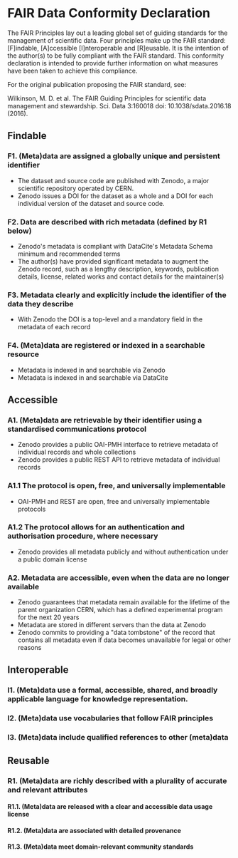 # FAIR Data Conformity Declaration

The FAIR Principles lay out a leading global set of guiding standards for the management of scientific data. Four principles make up the FAIR standard: [F]indable, [A]ccessible [I]nteroperable and [R]eusable. It is the intention of the author(s) to be fully compliant with the FAIR standard. This conformity declaration is intended to provide further information on what measures have been taken to achieve this compliance.

For the original publication proposing the FAIR standard, see:

Wilkinson, M. D. et al. The FAIR Guiding Principles for scientific data management and stewardship. Sci. Data 3:160018 doi: 10.1038/sdata.2016.18 (2016).


## Findable

### F1. (Meta)data are assigned a globally unique and persistent identifier

- The dataset and source code are published with Zenodo, a major scientific repository operated by CERN.
- Zenodo issues a DOI for the dataset as a whole and a DOI for each individual version of the dataset and source code.

### F2. Data are described with rich metadata (defined by R1 below)

- Zenodo's metadata is compliant with DataCite's Metadata Schema minimum and recommended terms
- The author(s) have provided significant metadata to augment the Zenodo record, such as a lengthy description, keywords, publication details, license, related works and contact details for the maintainer(s)

### F3. Metadata clearly and explicitly include the identifier of the data they describe

- With Zenodo the DOI is a top-level and a mandatory field in the metadata of each record

### F4. (Meta)data are registered or indexed in a searchable resource

- Metadata is indexed in and searchable via Zenodo
- Metadata is indexed in and searchable via DataCite



## Accessible

### A1. (Meta)data are retrievable by their identifier using a standardised communications protocol

- Zenodo provides a public OAI-PMH interface to retrieve metadata of individual records and whole collections
- Zenodo provides a public REST API to retrieve metadata of individual records

### A1.1 The protocol is open, free, and universally implementable

- OAI-PMH and REST are open, free and universally implementable protocols 

### A1.2 The protocol allows for an authentication and authorisation procedure, where necessary

- Zenodo provides all metadata publicly and without authentication under a public domain license

### A2. Metadata are accessible, even when the data are no longer available

- Zenodo guarantees that metadata remain available for the lifetime of the parent organization CERN, which has a defined experimental program for the next 20 years
- Metadata are stored in different servers than the data at Zenodo
- Zenodo commits to providing a "data tombstone" of the record that contains all metadata even if data becomes unavailable for legal or other reasons




## Interoperable

### I1. (Meta)data use a formal, accessible, shared, and broadly applicable language for knowledge representation.

### I2. (Meta)data use vocabularies that follow FAIR principles

### I3. (Meta)data include qualified references to other (meta)data




## Reusable

### R1. (Meta)data are richly described with a plurality of accurate and relevant attributes

#### R1.1. (Meta)data are released with a clear and accessible data usage license

#### R1.2. (Meta)data are associated with detailed provenance

#### R1.3. (Meta)data meet domain-relevant community standards
